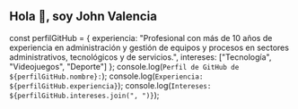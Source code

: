 ## Hola 👋, soy John Valencia 
const perfilGitHub = {
  experiencia: "Profesional con más de 10 años de experiencia en administración y gestión de equipos y procesos en sectores administrativos, tecnológicos y de servicios.",
  intereses: ["Tecnología", "Videojuegos", "Deporte"]
};
console.log(`Perfil de GitHub de ${perfilGitHub.nombre}:`);
console.log(`Experiencia: ${perfilGitHub.experiencia}`);
console.log(`Intereses: ${perfilGitHub.intereses.join(", ")}`);




